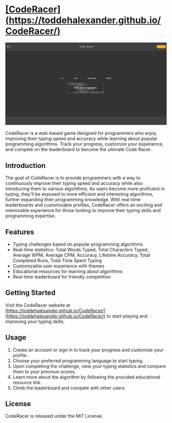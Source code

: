 # [[CodeRacer] (https://toddehalexander.github.io/CodeRacer/)](https://toddehalexander.github.io/CodeRacer/)

<img src="Screenshots/CodeRacer.png" alt="CodeRacer" style="margin-right: 10px;">

CodeRacer is a web-based game designed for programmers who enjoy improving their typing speed and accuracy while learning about popular programming algorithms. Track your progress, customize your experience, and compete on the leaderboard to become the ultimate Code Racer.

## Introduction

The goal of CodeRacer is to provide programmers with a way to continuously improve their typing speed and accuracy while also introducing them to various algorithms. As users become more proficient in typing, they'll be exposed to more efficient and interesting algorithms, further expanding their programming knowledge. With real-time leaderboards and customizable profiles, CodeRacer offers an exciting and memorable experience for those looking to improve their typing skills and programming expertise.

## Features

- Typing challenges based on popular programming algorithms
- Real-time statistics: Total Words Typed, Total Characters Typed, Average WPM, Average CPM, Accuracy, Lifetime Accuracy, Total Completed Runs, Total Time Spent Typing
- Customizable user experience with themes
- Educational resources for learning about algorithms
- Real-time leaderboard for friendly competition

## Getting Started

Visit the CodeRacer website at [https://toddehalexander.github.io/CodeRacer/](https://toddehalexander.github.io/CodeRacer/) to start playing and improving your typing skills.

## Usage

1. Create an account or sign in to track your progress and customize your profile.
2. Choose your preferred programming language to start typing.
3. Upon completing the challenge, view your typing statistics and compare them to your previous scores.
4. Learn more about the algorithm by following the provided educational resource link.
5. Climb the leaderboard and compete with other users.

## License

CodeRacer is released under the MIT License.
